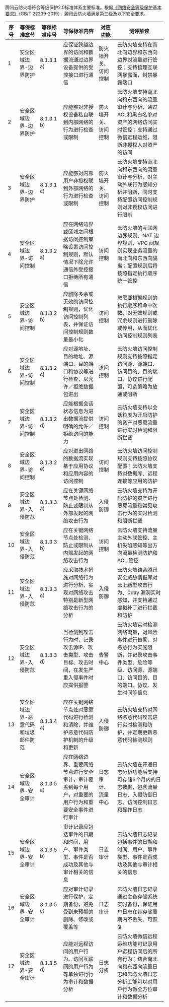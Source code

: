 腾讯云防火墙符合等级保护2.0标准体系主要标准。根据[《网络安全等级保护基本要求》](http://openstd.samr.gov.cn/bzgk/gb/newGbInfo?hcno=BAFB47E8874764186BDB7865E8344DAF)（GB/T 22239-2019），腾讯云防火墙满足第三级及以下安全要求。

| 序号 | 等保标准章节                        | 等保标准序号 | 等保标准内容                                                 | 对应功能             | 测评解读                                                     |
| ---- | ----------------------------------- | ------------ | ------------------------------------------------------------ | -------------------- | ------------------------------------------------------------ |
| 1    | 安全区域边界-边界防护               | 8.1.3.1 a)   | 应保证跨越边界的访问和数据流通过边界设备提供的受控接口进行通信 | 防火墙开关、访问控制 | 云防火墙支持在南北向边界和东西向边界对流量进行管控；支持梳理互联网暴露面，封禁暴露端口 |
| 2    | 安全区域边界-边界防护               | 8.1.3.1 b)   | 应能够对非授权设备私自联到内部网络的行为进行检查或限制       | 防火墙开关、访问控制 | 云防火墙支持南北向和东西向的流量审计与分析，通过ACL和黑白名单对资产的网络访问实时管控；支持通过微信远程运维，阻断非授权人对资产的访问 |
| 3    | 安全区域边界-边界防护               | 8.1.3.1 c)   | 应能够对内部用户非授权联到外部网络的行为进行检查或限制       | 防火墙开关、访问控制 | 云防火墙支持南北向和东西向的流量审计与分析，对主动外联行为感知分析并阻断，同时支持配置访问控制规则对非授权访问进行限制 |
| 4    | 安全区域边界-访问控制               | 8.1.3.2 a)   | 应在网络边界或区域之间根据访问控制策略设置访问控制规则，默认情况下除允许通信外受控接口拒绝所有通信 | 访问控制             | 云防火墙的互联网边界规则、NAT 边界规则、VPC 间规则实现业务流量的南北向和东西向隔离；配置规则后将按照指定执行顺序统一管控 |
| 5    | 安全区域边界-访问控制               | 8.1.3.2 b)   | 应删除多余或无效的访问控制规则，优化访问控制列表，并保证访问控制规则数量最小化 | 访问控制             | 您需要根据规则的执行顺序和命中次数，对无效规则或冗余规则进行删除或停用，从而优化访问控制规则列表 |
| 6    | 安全区域边界-访问控制               | 8.1.3.2 c)   | 应对源地址、目的地址、源端口、目的端口和协议等进行检查，以允许／拒绝数据包进出 | 访问控制             | 云防火墙访问控制规则支持按照指定访问源、源端口、访问目的、目的端口、协议进行配置，可选策略为放通或阻断 |
| 7    | 安全区域边界-访问控制               | 8.1.3.2 d)   | 应能根据会话状态信息为进出数据流提供明确的允许／拒绝访问的能力 | 访问控制             | 云防火墙支持以会话粒度为开启防护的资产对恶意流量进行实时检测和阻断拦截 |
| 8    | 安全区域边界-访问控制               | 8.1.3.2 e)   | 应对进出网络的数据流实现基于应用协议和应用内容的访问控制     | 访问控制             | 云防火墙访问控制规则支持按照协议配置；云防火墙支持对数据库、远程连接等应用的防护 |
| 9    | 安全区域边界-入侵防范               | 8.1.3.3 a)   | 应在关键网络节点处检测、防止或限制从外部发起的网络攻击行为   | 入侵防御             | 云防火墙支持为开启防护的资产进行恶意流量和常见攻击行为的实时检测和阻断拦截 |
| 10   | 安全区域边界-入侵防范               | 8.1.3.3 b)   | 应在关键网络节点处检测、防止或限制从内部发起的网络攻击行为   | 访问控制             | 云防火墙支持流量主动外联管控、主机失陷感知等出方向流量检测防护和 ACL 管控 |
| 11   | 安全区域边界-入侵防范               | 8.1.3.3 c)   | 应采取技术措施对网络行为进行分析，实现对网络攻击特别是新型网络攻击行为的分析 | 入侵防御             | 云防火墙结合腾讯安全威胁情报库对云上新型攻击行为、0day 漏洞实时感知，并支持通过虚拟补丁进行拦截和防护 |
| 12   | 安全区域边界-入侵防范               | 8.1.3.3 d)   | 当检测到攻击行为时，记录攻击源IP、攻击类型、攻击目标、攻击时间，在发生严重入侵事件时应提供报警 | 告警中心             | 云防火墙实时检测网络流量，对风险事件进行告警，对恶意行为实施阻断，并记录攻击事件类型、危险等级、访问源、源端口、访问目的、目的端口、协议、发生时间等信息 |
| 13   | 安全区域边界-恶意代码和垃圾邮件防范 | 8.1.3.4 a)   | 应在关键网络节点处对恶意代码进行检测和清除，并维护恶意代码防护机制的升级和更新 | 入侵防御             | 云防火墙支持对网络恶意代码攻击进行实时检测和防护，并定期更新恶意代码检测规则 |
| 14   | 安全区域边界-安全审计               | 8.1.3.5 a)   | 应在网络边界、重要网络节点进行安全审计，审计覆盖到每个用户，对重要的用户行为和重要安全事件进行审计 | 日志审计、流量中心   | 云防火墙在开通日志分析功能后支持可存储6个月内的日志数据，包含流量日志、入侵防御日志、访问控制日志和操作日志 |
| 15   | 安全区域边界-安全审计               | 8.1.3.5 b)   | 审计记录应包括事件的日期和时间、用户、事件类型、事件是否成功及其他与审计相关的信息 | 日志审计             | 云防火墙日志记录包括事件的日期和时间、用户、事件类型、事件是否成功及其他与审计相关的信息 |
| 16   | 安全区域边界-安全审计               | 8.1.3.5 c)   | 应对审计记录进行保护，定期备份，避免受到未预期的删除、修改或覆盖等 | 日志审计             | 云防火墙日志记录通过主备存储系统实时备份，保证用户日志在其存储周期内不丢失、可恢复 |
| 17   | 安全区域边界-安全审计               | 8.1.3.5 d)   | 应能对远程访问的用户行为、访问互联网的用户行为等单独进行行为审计和数据分析 | 日志分析             | 云防火墙微信远程运维功能可记录用户远程访问后的所有行为；结合南北向和东西向流量日志和云防火墙日志分析工能可以对用户行为做全方位审计和数据分析 |

